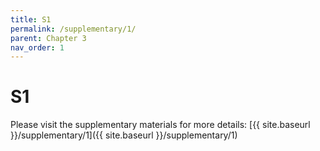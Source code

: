 ```yaml
---
title: S1
permalink: /supplementary/1/
parent: Chapter 3
nav_order: 1
---
```


# S1

Please visit the supplementary materials for more details: [{{ site.baseurl }}/supplementary/1]({{ site.baseurl }}/supplementary/1)
